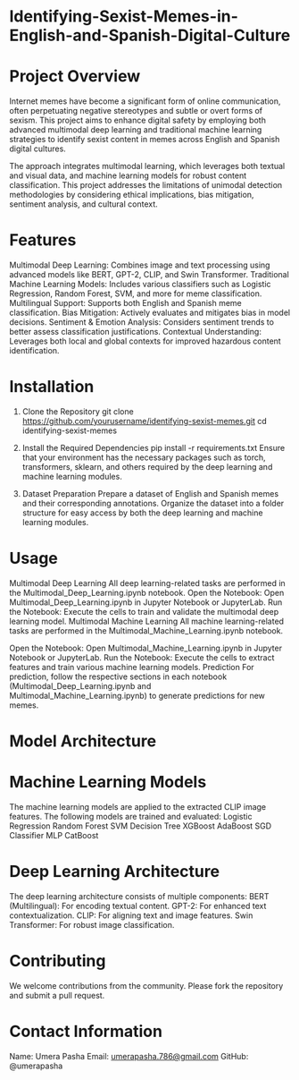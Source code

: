 # Identifying-Sexist-Memes-in-English-and-Spanish-Digital-Culture

# Project Overview
Internet memes have become a significant form of online communication, often perpetuating negative stereotypes and subtle or overt forms of sexism. This project aims to enhance digital safety by employing both advanced multimodal deep learning and traditional machine learning strategies to identify sexist content in memes across English and Spanish digital cultures.

The approach integrates multimodal learning, which leverages both textual and visual data, and machine learning models for robust content classification. This project addresses the limitations of unimodal detection methodologies by considering ethical implications, bias mitigation, sentiment analysis, and cultural context.

# Features
Multimodal Deep Learning: Combines image and text processing using advanced models like BERT, GPT-2, CLIP, and Swin Transformer.
Traditional Machine Learning Models: Includes various classifiers such as Logistic Regression, Random Forest, SVM, and more for meme classification.
Multilingual Support: Supports both English and Spanish meme classification.
Bias Mitigation: Actively evaluates and mitigates bias in model decisions.
Sentiment & Emotion Analysis: Considers sentiment trends to better assess classification justifications.
Contextual Understanding: Leverages both local and global contexts for improved hazardous content identification.

# Installation
1. Clone the Repository
git clone https://github.com/yourusername/identifying-sexist-memes.git
cd identifying-sexist-memes

2. Install the Required Dependencies
pip install -r requirements.txt
Ensure that your environment has the necessary packages such as torch, transformers, sklearn, and others required by the deep learning and machine learning modules.

3. Dataset Preparation
Prepare a dataset of English and Spanish memes and their corresponding annotations. Organize the dataset into a folder structure for easy access by both the deep learning and machine learning modules.

# Usage
Multimodal Deep Learning
All deep learning-related tasks are performed in the Multimodal_Deep_Learning.ipynb notebook.
Open the Notebook: Open Multimodal_Deep_Learning.ipynb in Jupyter Notebook or JupyterLab.
Run the Notebook: Execute the cells to train and validate the multimodal deep learning model.
Multimodal Machine Learning
All machine learning-related tasks are performed in the Multimodal_Machine_Learning.ipynb notebook.

Open the Notebook: Open Multimodal_Machine_Learning.ipynb in Jupyter Notebook or JupyterLab.
Run the Notebook: Execute the cells to extract features and train various machine learning models.
Prediction
For prediction, follow the respective sections in each notebook (Multimodal_Deep_Learning.ipynb and Multimodal_Machine_Learning.ipynb) to generate predictions for new memes.

# Model Architecture

# Machine Learning Models
The machine learning models are applied to the extracted CLIP image features. The following models are trained and evaluated:
Logistic Regression
Random Forest
SVM
Decision Tree
XGBoost
AdaBoost
SGD Classifier
MLP
CatBoost

# Deep Learning Architecture
The deep learning architecture consists of multiple components:
BERT (Multilingual): For encoding textual content.
GPT-2: For enhanced text contextualization.
CLIP: For aligning text and image features.
Swin Transformer: For robust image classification.

# Contributing
We welcome contributions from the community. Please fork the repository and submit a pull request.

# Contact Information
Name: Umera Pasha
Email: umerapasha.786@gmail.com
GitHub: @umerapasha
